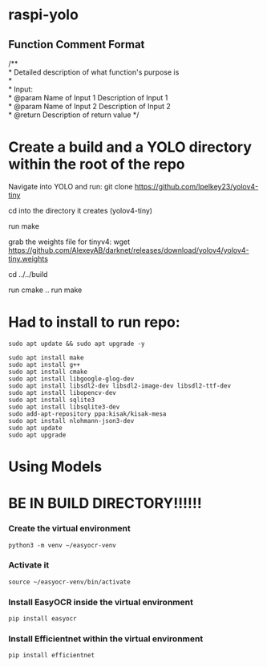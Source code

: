 # raspi-yolo

## Function Comment Format
/**  
 \* Detailed description of what function's purpose is  
 \*  
 \* Input:  
 \* @param Name of Input 1 Description of Input 1  
 \* @param Name of Input 2 Description of Input 2  
 \* @return Description of return value
 */  

# Create a build and a YOLO directory within the root of the repo

Navigate into YOLO and run:
git clone https://github.com/lpelkey23/yolov4-tiny

cd into the directory it creates (yolov4-tiny)

run make

grab the weights file for tinyv4:
wget https://github.com/AlexeyAB/darknet/releases/download/yolov4/yolov4-tiny.weights

cd ../../build

run cmake ..
run make

# Had to install to run repo:
```plaintext
sudo apt update && sudo apt upgrade -y
```
```plaintext
sudo apt install make
sudo apt install g++
sudo apt install cmake
sudo apt install libgoogle-glog-dev
sudo apt install libsdl2-dev libsdl2-image-dev libsdl2-ttf-dev  
sudo apt install libopencv-dev
sudo apt install sqlite3
sudo apt install libsqlite3-dev
sudo add-apt-repository ppa:kisak/kisak-mesa
sudo apt install nlohmann-json3-dev
sudo apt update
sudo apt upgrade
```

# Using Models
# BE IN BUILD DIRECTORY!!!!!!
### Create the virtual environment
```plaintext
python3 -m venv ~/easyocr-venv
```

### Activate it
```plaintext
source ~/easyocr-venv/bin/activate
```

### Install EasyOCR inside the virtual environment
```plaintext
pip install easyocr
```

### Install Efficientnet within the virtual environment
```plaintext
pip install efficientnet
```
